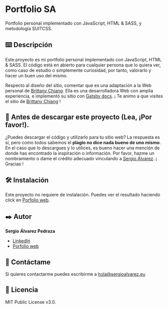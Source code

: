 # Portfolio SA
 Portfolio personal implementado con JavaScript, HTML & SASS, y metodología SUITCSS.

## ⌨️ Descripción
Este proyecto es mi portfolio personal implementado con JavaScript, HTML & SASS. El código está en abierto para cualquier persona que lo quiera ver, como caso de estudio o simplemente curiosidad, por tanto, valorarlo y hacer un buen uso del mismo.

Respecto al diseño del sitio, comentar que es una adaptación a la Web personal de [Brittany Chiang](https://brittanychiang.com/).
Ella es una desarrolladora Web con amplia experiencia, e implementó su sitio con [Gatsby docs](https://www.gatsbyjs.org/docs/).
¡ Te animo a que visites el sitio de [Brittany Chiang](https://brittanychiang.com/) !

## 🚨 Antes de descargar este proyecto (Lea, ¡Por favor!). 
¿Puedes descargar el código y utilizarlo para tu sitio web?
La respuesta es sí, pero como todos sabemos el **plagio no dice nada bueno de uno mismo**.
En el caso que lo descargues y lo utilices, es bueno hacer una mención de donde has encontrado la inspiración o información. Por favor, hazme un nombramiento o dame el crédito adecuado vinculando a [Sergio Álvarez](https://sergioalvarez.eu/). ¡ Gracias !

## 🛠️ Instalación
Este proyecto no requiere de instalación. Puedes ver el resultado haciendo click en [Porfolio web](https://sergioalvarez.eu/).

## ✒️ Autor
**Sergio Álvarez Pedraza**

* [LinkedIn](https://www.linkedin.com/in/sergioalvarezpro/)
* [Porfolio web](https://sergioalvarez.eu/)

## 📧 Contáctame
Si quieres contactarme puedes escribirme a hola@sergioalvarez.eu

## 🔑 Licencia
MIT Public License v3.0.
